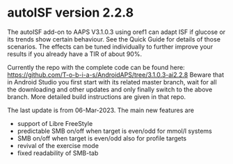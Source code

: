 # autoISF version 2.2.8
The autoISF add-on to AAPS V3.1.0.3 using oref1 can adapt ISF if glucose or its trends show certain behaviour. See the Quick Guide for details of those scenarios. The effects can be tuned individually to further improve your results if you already have a TIR of about 90%.

Currently the repo with the complete code can be found here: https://github.com/T-o-b-i-a-s/AndroidAPS/tree/3.1.0.3-ai2.2.8
Beware that in Android Studio you first start with its related master branch, wait for all the downloading and other updates and only finally switch to the above branch. More detailed build instructions are given in that repo.

The last update is from 06-Mar-2023. The main new features are
* support of Libre FreeStyle
* predictable SMB on/off when target is even/odd for mmol/l systems
* SMB on/off when target is even/odd also for profile targets
* revival of the exercise mode
* fixed readability of SMB-tab
